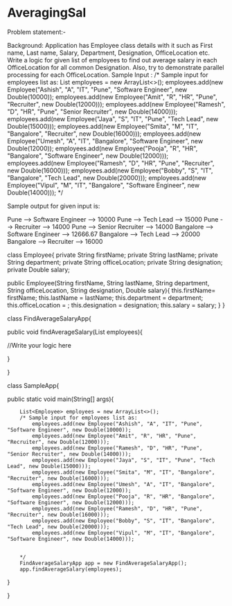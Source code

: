 # AveragingSal

Problem statement:-

Background:
Application has Employee class details with it such as First name, Last name, Salary, Department, Designation, OfficeLocation etc.
Write a logic for given list of employees to find out average salary in each OfficeLocation for all common Designation. Also, try to demonstrate parallel processing for each OfficeLocation.
Sample Input :
	/* Sample input for employees list as:
		List<Employee> employees = new ArrayList<>();
			employees.add(new Employee("Ashish", "A", "IT", "Pune", "Software Engineer", new Double(10000));
			employees.add(new Employee("Amit", "R", "HR", "Pune", "Recruiter", new Double(12000)));
			employees.add(new Employee("Ramesh", "D", "HR", "Pune", "Senior Recruiter", new Double(14000)));
			employees.add(new Employee("Jaya", "S", "IT", "Pune", "Tech Lead", new Double(15000)));
			employees.add(new Employee("Smita", "M", "IT", "Bangalore", "Recruiter", new Double(16000)));
			employees.add(new Employee("Umesh", "A", "IT", "Bangalore", "Software Engineer", new Double(12000));
			employees.add(new Employee("Pooja", "R", "HR", "Bangalore", "Software Engineer", new Double(12000)));
			employees.add(new Employee("Ramesh", "D", "HR", "Pune", "Recruiter", new Double(16000)));
			employees.add(new Employee("Bobby", "S", "IT", "Bangalore", "Tech Lead", new Double(20000)));
			employees.add(new Employee("Vipul", "M", "IT", "Bangalore", "Software Engineer", new Double(14000)));
		*/
		
		
Sample output for given input is:

Pune --> Software Engineer --> 10000
Pune --> Tech Lead --> 15000
Pune --> Recruiter --> 14000
Pune --> Senior Recruiter --> 14000
Bangalore --> Software Engineer --> 12666.67
Bangalore --> Tech Lead --> 20000
Bangalore --> Recruiter --> 16000

class Employee{
private String firstName;
private String lastName;
private String department;
private String officeLocation;
private String designation;
private Double salary;

public Employee(String firstName, String lastName, String department, String officeLocation, String designation, Double salary){
this.firstName= firstName;
this.lastName = lastName;
this.department = department;
this.officeLocation = ;
this.designation = designation;
this.salary = salary;
}
}


class FindAverageSalaryApp{

public void findAverageSalary(List<Employee> employees){

//Write your logic here

}

}

class SampleApp{

public static void main(String[] args){


		List<Employee> employees = new ArrayList<>();
		/* Sample input for employees list as:
			employees.add(new Employee("Ashish", "A", "IT", "Pune", "Software Engineer", new Double(10000));
			employees.add(new Employee("Amit", "R", "HR", "Pune", "Recruiter", new Double(12000)));
			employees.add(new Employee("Ramesh", "D", "HR", "Pune", "Senior Recruiter", new Double(14000)));
			employees.add(new Employee("Jaya", "S", "IT", "Pune", "Tech Lead", new Double(15000)));
			employees.add(new Employee("Smita", "M", "IT", "Bangalore", "Recruiter", new Double(16000)));
			employees.add(new Employee("Umesh", "A", "IT", "Bangalore", "Software Engineer", new Double(12000));
			employees.add(new Employee("Pooja", "R", "HR", "Bangalore", "Software Engineer", new Double(12000)));
			employees.add(new Employee("Ramesh", "D", "HR", "Pune", "Recruiter", new Double(16000)));
			employees.add(new Employee("Bobby", "S", "IT", "Bangalore", "Tech Lead", new Double(20000)));
			employees.add(new Employee("Vipul", "M", "IT", "Bangalore", "Software Engineer", new Double(14000)));
				
		
		*/
		FindAverageSalaryApp app = new FindAverageSalaryApp();
		app.findAverageSalary(employees);
	
}

}
